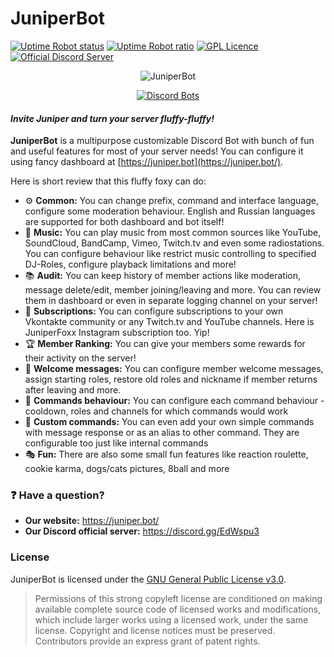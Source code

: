 # JuniperBot
[![Uptime Robot status](https://img.shields.io/uptimerobot/status/m780010966-3242e97a2ffbe3e33ef10eb4.svg)](https://stats.uptimerobot.com/00yWZcKjN)
[![Uptime Robot ratio](https://img.shields.io/uptimerobot/ratio/m780010966-3242e97a2ffbe3e33ef10eb4.svg)](https://stats.uptimerobot.com/00yWZcKjN)
[![GPL Licence](https://badges.frapsoft.com/os/gpl/gpl.svg?v=103)](LICENSE)
[![Official Discord Server](https://discordapp.com/api/guilds/350338493588963328/embed.png)](https://discord.gg/EdWspu3)

<div align="center">

![JuniperBot](https://juniper.bot/static/img/icon_512.png)

[![Discord Bots](https://discordbots.org/api/widget/310848622642069504.png)](https://discordbots.org/bot/310848622642069504?utm_source=widget)

</div>

#### *Invite Juniper and turn your server fluffy-fluffy!*
**JuniperBot** is a multipurpose customizable Discord Bot with bunch of fun and useful features for most of your server needs! You can configure it using fancy dashboard at [https://juniper.bot](https://juniper.bot/).

Here is short review that this fluffy foxy can do:

* ⚙️ **Common:** You can change prefix, command and interface language, configure some moderation behaviour. English and Russian languages are supported for both dashboard and bot itself!
* 🎵 **Music:** You can play music from most common sources like YouTube, SoundCloud, BandCamp, Vimeo, Twitch.tv and even some radiostations. You can configure behaviour like restrict music controlling to specified DJ-Roles, configure playback limitations and more!
* 📚 **Audit:** You can keep history of member actions like moderation, message delete/edit, member joining/leaving and more. You can review them in dashboard or even in separate logging channel on your server!
* 📢 **Subscriptions:** You can configure subscriptions to your own Vkontakte community or any Twitch.tv and YouTube channels. Here is JuniperFoxx Instagram subscription too. Yip!
* 🏆 **Member Ranking:** You can give your members some rewards for their activity on the server!
* 👋 **Welcome messages:** You can configure member welcome messages, assign starting roles, restore old roles and nickname if member returns after leaving and more.
* 💬 **Commands behaviour:** You can configure each command behaviour - cooldown, roles and channels for which commands would work
* 📝 **Custom commands:** You can even add your own simple commands with message response or as an alias to other command. They are configurable too just like internal commands
* 🎭 **Fun:** There are also some small fun features like reaction roulette, cookie karma, dogs/cats pictures, 8ball and more

### :question: Have a question?
* **Our website:** https://juniper.bot/
* **Our Discord official server:** https://discord.gg/EdWspu3

### License
JuniperBot is licensed under the [GNU General Public License v3.0](LICENSE).
> Permissions of this strong copyleft license are conditioned on making available complete source code of licensed works and modifications, which include larger works using a licensed work, under the same license. Copyright and license notices must be preserved. Contributors provide an express grant of patent rights.
